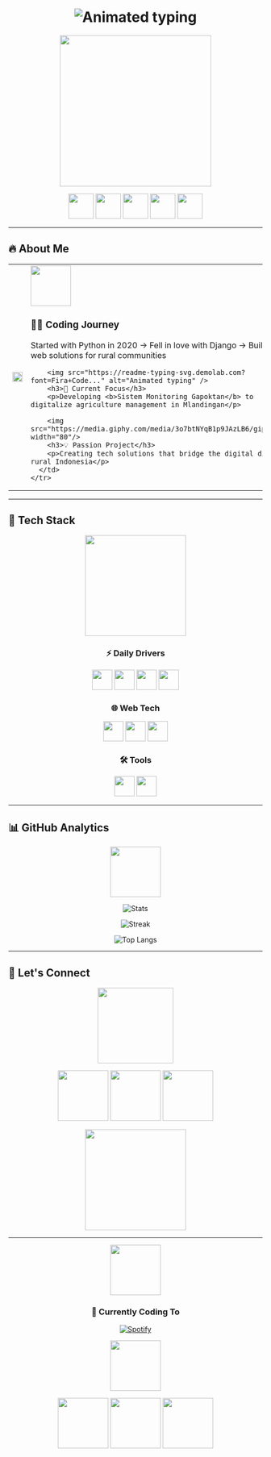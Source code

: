 <h1 align="center">
  <img src="https://readme-typing-svg.demolab.com?font=Fira+Code&weight=800&size=35&pause=500&color=00F0FF&center=true&vCenter=true&width=600&lines=✨+Moh+Feri+Zainulla+Basir+✨;🚀+Full-Stack+Developer;🌱+Django+Specialist;💡+Tech+for+Rural+Development" alt="Animated typing" />
</h1>

<p align="center">
  <img src="https://media.giphy.com/media/ZVik7pBtu9dNS/giphy.gif" width="300"/>
</p>

<p align="center">
  <img src="https://media.giphy.com/media/jIgXf4hgbHCeKiXpzz/giphy.gif" width="50"/> 
  <img src="https://media.giphy.com/media/3o7aCTfyhYawdOXcFW/giphy.gif" width="50"/> 
  <img src="https://media.giphy.com/media/3o7btPCcdNniyf0ArS/giphy.gif" width="50"/> 
  <img src="https://media.giphy.com/media/3o7aD2d7hy9ktXNDP2/giphy.gif" width="50"/> 
  <img src="https://media.giphy.com/media/3o7TKsQ8UQ4lBgKGTm/giphy.gif" width="50"/>
</p>

---

## 🔥 About Me

<div align="center">
  <table>
    <tr>
      <td width="50%">
        <img src="https://media.giphy.com/media/L1R1tvI9svkIWwpVYr/giphy.gif" width="100%"/>
      </td>
      <td width="50%">
        <img src="https://media.giphy.com/media/3oKIPnAiaMCws8nOsE/giphy.gif" width="80"/>
        <h3>👨‍💻 Coding Journey</h3>
        <p>Started with Python in 2020 → Fell in love with Django → Building web solutions for rural communities</p>
        
        <img src="https://readme-typing-svg.demolab.com?font=Fira+Code..." alt="Animated typing" />
        <h3>🌱 Current Focus</h3>
        <p>Developing <b>Sistem Monitoring Gapoktan</b> to digitalize agriculture management in Mlandingan</p>
        
        <img src="https://media.giphy.com/media/3o7btNYqB1p9JAzLB6/giphy.gif" width="80"/>
        <h3>💡 Passion Project</h3>
        <p>Creating tech solutions that bridge the digital divide in rural Indonesia</p>
      </td>
    </tr>
  </table>
</div>

---

## 🚀 Tech Stack

<div align="center">
  <img src="https://media.giphy.com/media/coxQHKASG60HrHtvkt/giphy.gif" width="200"/>
  
  ### ⚡ Daily Drivers
  <img src="https://media.giphy.com/media/KAq5w47R9rmTuvWOWa/giphy.gif" height="40"/> 
  <img src="https://media.giphy.com/media/fsEaZldNC8A1PJ3mwp/giphy.gif" height="40"/>
  <img src="https://media.giphy.com/media/XAxylRMCdpbEWUAvr8/giphy.gif" height="40"/>
  <img src="https://media.giphy.com/media/ln7z2eWriiQAllfVcn/giphy.gif" height="40"/>
  
  ### 🌐 Web Tech
  <img src="https://media.giphy.com/media/Sr8xDpMwVKOHUWDVRD/giphy.gif" height="40"/>
  <img src="https://media.giphy.com/media/jdPMeyv9rn0hZHh8n9/giphy.gif" height="40"/>
  <img src="https://media.giphy.com/media/kH6CqYiquZawmU1HI6/giphy.gif" height="40"/>
  
  ### 🛠️ Tools
  <img src="https://media.giphy.com/media/kH1DBkPNyZPOk0BxrM/giphy.gif" height="40"/>
  <img src="https://media.giphy.com/media/du3J3cXyzhj75IOgvA/giphy.gif" height="40"/>
</div>

---

## 📊 GitHub Analytics

<div align="center">
  <img src="https://media.giphy.com/media/iIqmM5tTjmpOB9mpbn/giphy.gif" width="100"/>
  
  ![Stats](https://github-readme-stats.vercel.app/api?username=ferizainulla&show_icons=true&theme=vision-friendly-dark&bg_color=000000&hide_border=true&count_private=true&include_all_commits=true&line_height=24)
  
  ![Streak](https://streak-stats.demolab.com?user=ferizainulla&theme=neon-dark&hide_border=true&date_format=j%20M%5B%20Y%5D&background=000000)
  
  ![Top Langs](https://github-readme-stats.vercel.app/api/top-langs/?username=ferizainulla&layout=compact&theme=vision-friendly-dark&bg_color=000000&hide_border=true)
</div>

---

## 🌟 Let's Connect

<div align="center">
  <img src="https://media.giphy.com/media/mGcNjsfWAjY5AEZNw6/giphy.gif" width="150"/>
  
  [<img src="https://media.giphy.com/media/HQTYdpx1yhxWpugAi2/giphy.gif" width="100"/>](mailto:cantikaputriaulia07@gmail.com)
  [<img src="https://media.giphy.com/media/KzJkzjggfGN5Py6nkT/giphy.gif" width="100"/>](https://linkedin.com)
  [<img src="https://media.giphy.com/media/ZbZaqRLY0XZQvX5Tj6/giphy.gif" width="100"/>](https://x.com/FeriBasyir86021)
  
  <img src="https://media.giphy.com/media/3o7TKwxYkeW0ZvTqsU/giphy.gif" width="200"/>
</div>

---

<div align="center">
  <img src="https://media.giphy.com/media/3o6Zt6ML6BklcajjsA/giphy.gif" width="100"/>
  
  ### 🎵 Currently Coding To
  [![Spotify](https://spotify-github-profile.vercel.app/api/view?uid=31k6jq2xq7q3kq3kq3kq3kq3kq3k&cover_image=true&theme=novatorem)](https://spotify-github-profile.vercel.app/api/view?uid=31k6jq2xq7q3kq3kq3kq3kq3kq3k&redirect=true)
  
  <img src="https://media.giphy.com/media/3o6Zt6ML6BklcajjsA/giphy.gif" width="100"/>
</div>

<p align="center">
  <img src="https://media.giphy.com/media/3o7TKsQ8UQ4lBgKGTm/giphy.gif" width="100"/>
  <img src="https://media.giphy.com/media/3o7TKsQ8UQ4lBgKGTm/giphy.gif" width="100"/>
  <img src="https://media.giphy.com/media/3o7TKsQ8UQ4lBgKGTm/giphy.gif" width="100"/>
</p>